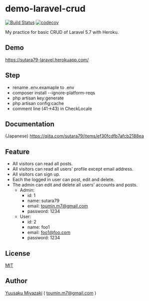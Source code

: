 # demo-laravel-crud

[![Build Status](https://travis-ci.org/sutara79/demo-laravel-crud.svg?branch=5.7)](https://travis-ci.org/sutara79/demo-laravel-crud)
[![codecov](https://codecov.io/gh/sutara79/demo-laravel-crud/branch/5.7/graph/badge.svg)](https://codecov.io/gh/sutara79/demo-laravel-crud)


My practice for basic CRUD of Laravel 5.7 with Heroku.


## Demo
https://sutara79-laravel.herokuapp.com/

## Step
- rename .env.examaple to .env
- composer install --ignore-platform-reqs
- php artisan key:generate
- php artisan config:cache
- comment line (41->43) in CheckLocale


## Documentation
(Japanese)
https://qiita.com/sutara79/items/ef30fcdfb7afcb2188ea


## Feature
- All visitors can read all posts.
- All visitors can read all users' profile except email address.
- All visitors can sign up.
- Each the logged in user can post, edit and delete.
- The admin can edit and delete all users' accounts and posts.
    - Admin:
        - id: 1
        - name: sutara79
        - email: toumin.m7@gmail.com
        - password: 1234
    - User:
        - id: 2
        - name: foo1
        - email: foo1@foo.com
        - password: 1234


## License
[MIT](http://www.opensource.org/licenses/mit-license.php)


## Author
[Yuusaku Miyazaki](https://qiita.com/sutara79/items/ef30fcdfb7afcb2188ea)
( <toumin.m7@gmail.com> )
